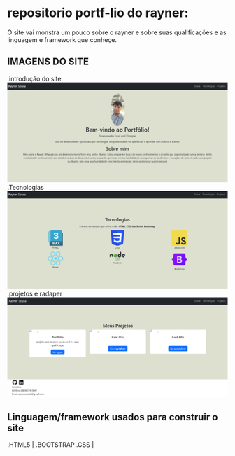 # repositorio portf-lio do rayner:
O site vai monstra um pouco sobre o rayner e sobre suas qualificações e as linguagem e framework que conheçe.


## IMAGENS DO SITE 
.introdução do site
<img src = "img/introdução.png">
.Tecnologias
<img src = "img/tecnologias.png">
.projetos e radaper
<img src = "img/proj_foot.png">



## Linguagem/framework usados para construir o site
.HTML5  | .BOOTSTRAP
.CSS    | 